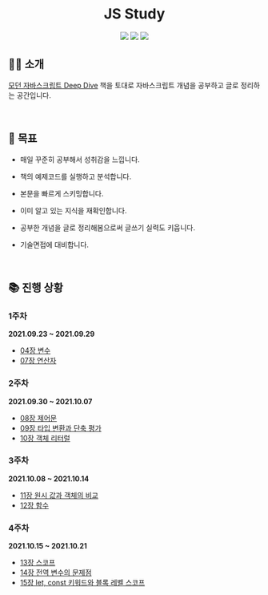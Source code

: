 <h1 align="center">
  JS Study
</h1>

<p align="center">
  <img src="https://img.shields.io/github/license/pyeonne/js-study" />
  <img src="https://img.shields.io/github/commit-activity/m/pyeonne/js-study" />
  <img src="https://img.shields.io/github/last-commit/pyeonne/js-study"  />
</p>

## 👩‍💻 소개

[모던 자바스크립트 Deep Dive](http://www.yes24.com/Product/Goods/92742567?OzSrank=1) 책을 토대로 자바스크립트 개념을 공부하고 글로 정리하는 공간입니다.

<br>

## 🎯 목표

-   매일 꾸준히 공부해서 성취감을 느낍니다.
-   책의 예제코드를 실행하고 분석합니다.
-   본문을 빠르게 스키밍합니다.
-   이미 알고 있는 지식을 재확인합니다.
-   공부한 개념을 글로 정리해봄으로써 글쓰기 실력도 키웁니다.
-   기술면접에 대비합니다.

    <br>

## 📚 진행 상황

### 1주차

**2021.09.23 ~ 2021.09.29**

-   [04장 변수](/docs/04-변수.md)
-   [07장 연산자](/docs/07-연산자.md)

### 2주차

**2021.09.30 ~ 2021.10.07**

-   [08장 제어문](/docs/08-제어문.md)
-   [09장 타입 변환과 단축 평가](/docs/09-타입변환과단축평가.md)
-   [10장 객체 리터럴](/docs/10-객체리터럴.md)

### 3주차

**2021.10.08 ~ 2021.10.14**

-   [11장 원시 값과 객체의 비교](/docs/11-원시값과객체의비교.md)
-   [12장 함수](/docs/12-함수.md)

### 4주차

**2021.10.15 ~ 2021.10.21**

-   [13장 스코프](/docs/13-스코프.md)
-   [14장 전역 변수의 문제점](/docs/14-전역변수의문제점.md)
-   [15장 let, const 키워드와 블록 레벨 스코프](/docs/15-letconst키워드와블록레벨스코프.md)
